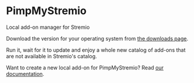 # PimpMyStremio

Local add-on manager for Stremio

Download the version for your operating system from [the downloads page](https://github.com/sungshon/PimpMyStremio/releases).

Run it, wait for it to update and enjoy a whole new catalog of add-ons that are not available in Stremio's catalog.

Want to create a new local add-on for PimpMyStremio? Read [our documentation](./docs/README.md).
